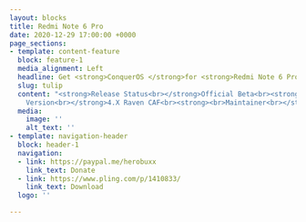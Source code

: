 ```yaml
---
layout: blocks
title: Redmi Note 6 Pro
date: 2020-12-29 17:00:00 +0000
page_sections:
- template: content-feature
  block: feature-1
  media_alignment: Left
  headline: Get <strong>ConquerOS </strong>for <strong>Redmi Note 6 Pro</strong>
  slug: tulip
  content: "<strong>Release Status<br></strong>Official Beta<br><strong><br>Suppported
    Version<br></strong>4.X Raven CAF<br><strong><br>Maintainer<br></strong>Alif Fahur<br><br><strong><a href="https://www.pling.com/p/1410833/"></strong>"
  media:
    image: ''
    alt_text: ''
- template: navigation-header
  block: header-1
  navigation:
  - link: https://paypal.me/herobuxx
    link_text: Donate
  - link: https://www.pling.com/p/1410833/
    link_text: Download
  logo: ''

---
```

